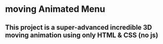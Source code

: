 # moving Animated Menu
## This project is a super-advanced incredible 3D moving animation using only HTML & CSS (no js)
